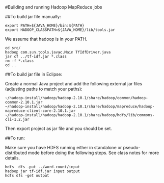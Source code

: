 
#Building and running Hadoop MapReduce jobs

##To build jar file manually:

```
export PATH=${JAVA_HOME}/bin:${PATH}
export HADOOP_CLASSPATH=${JAVA_HOME}/lib/tools.jar
```

We assume that hadoop is in your PATH.
```
cd src/
hadoop com.sun.tools.javac.Main TfIdfDriver.java
jar cf ../tf-idf.jar *.class
rm -f *.class
cd ..
```

##To build jar file in Eclipse:

Create a normal Java project and add the following external jar files (adjusting paths to match
your paths):

```
~/hadoop-install/hadoop/hadoop-2.10.1/share/hadoop/common/hadoop-common-2.10.1.jar
~/hadoop-install/hadoop/hadoop-2.10.1/share/hadoop/mapreduce/hadoop-mapreduce-client-core-2.10.1.jar
~/hadoop-install/hadoop/hadoop-2.10.1/share/hadoop/hdfs/lib/commons-cli-1.2.jar
```

Then export project as jar file and you should be set.

##To run:

Make sure you have HDFS running either in standalone or pseudo-distributed mode before doing
the following steps. See class notes for more details.

```
hdfs  dfs -put ../word-count/input
hadoop jar tf-idf.jar input output
hdfs dfs -get output
```


